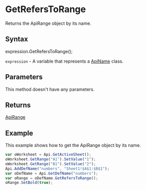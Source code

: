# GetRefersToRange

Returns the ApiRange object by its name.

## Syntax

expression.GetRefersToRange();

`expression` - A variable that represents a [ApiName](../ApiName.md) class.

## Parameters

This method doesn't have any parameters.

## Returns

[ApiRange](../../ApiRange/ApiRange.md)

## Example

This example shows how to get the ApiRange object by its name.

```javascript
var oWorksheet = Api.GetActiveSheet();
oWorksheet.GetRange("A1").SetValue("1");
oWorksheet.GetRange("B1").SetValue("2");
Api.AddDefName("numbers", "Sheet1!$A$1:$B$1");
var oDefName = Api.GetDefName("numbers");
var oRange = oDefName.GetRefersToRange();
oRange.SetBold(true);
```
